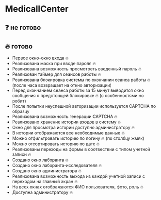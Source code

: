 # MedicallCenter 

## ❓ не готово
## 🔥 готово

* Первое окно-окно входа 🔥
* Реализована маска при вводе пароля 🔥
* Реализована возможность просмотреть введенный пароль 🔥
* Реализован таймер для сеансов работы 🔥
* Реализована блокировка системы по окончании сеанса работы 🔥 (после часа возвращает на откно авторизации)
* Перед окончанием сеанса работы за 15 минут выводится окно сообщения о предсточщей блокировке 🔥 (c особенностями но робит)
* После попытки неуспешной авторизации используется CAPTCHA по образцу
* Реализована возможность генерации CAPTCHA 🔥
* Реализовано хранение истории входов в систему 🔥
* Окно для просмотра истории доступно администратору 🔥
* В истории отображаются все необходимые данные 🔥
* Можно отфильтровать историю по логину 🔥 (по столбцу жмяк)
* Можно отсортировать историю по дате 🔥
* Реализованы переходы на формы в соотвествии с типом учетной записи 🔥
* Создано окно лаборанта 🔥
* Создано окно лаборанта-исследователя 🔥
* Создано окно администратора 🔥
* Реализована возможность выхода из каждой учетной записи с переходом на главный экран 🔥
* На всех окнах отображаются ФИО пользователя, фото, роль 🔥
* Доступна администратору 🔥

